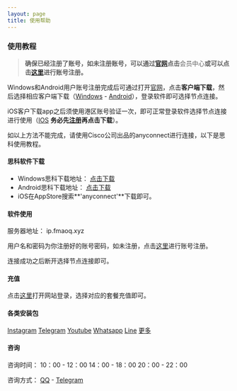 ```yaml
---
layout: page
title: 使用帮助
---
```


### 使用教程
> **确保已经注册了账号，如未注册账号，可以通过[官网](https://bugu6666.ml)点击**会员中心**或可以点击[这里](https://swo6p9.wodejsq.com/reg)进行账号注册。**

Windows和Android用户账号注册完成后可通过打开[官网](https://bugu6666.ml)，点击**客户端下载**，然后选择相应客户端下载（[Windows](https://d.xiazai123.xyz/bugu998.exe) - [Android](https://d.xiazai123.xyz/bugu998.apk)），登录软件即可选择节点连接。

iOS客户下载app之后须使用港区账号验证一次，即可正常登录软件选择节点连接进行使用（[IOS](https://ios.yunjiasu.info/new.html) **务必先[注册](https://swo6p9.wodejsq.com/reg)再点击下载**）。

如以上方法不能完成，请使用Cisco公司出品的anyconnect进行连接，以下是思科使用教程。


#### 思科软件下载
- Windows思科下载地址： [点击下载](https://www.catpaw-2012.com/download/anyconnect/anyconnect-win-4.7.04056.msi)
- Android思科下载地址： [点击下载](https://www.lanzous.com/i4iz8rc)
- iOS在AppStore搜索**'anyconnect'**下载即可。

#### 软件使用

服务器地址： ip.fmaoq.xyz

用户名和密码为你注册好的账号密码，如未注册，点击[这里](https://swo6p9.wodejsq.com/reg)进行账号注册。

连接成功之后断开选择节点连接即可。

#### 充值

点击[这里](https://swo6p9.wodejsq.com/login)打开网站登录，选择对应的套餐充值即可。

#### 各类安装包

[Instagram](https://www.lanzous.com/i4h3xqd) 
[Telegram](https://www.lanzous.com/i4h40vg) 
[Youtube](https://www.lanzous.com/i4h52ib) 
[Whatsapp](https://www.lanzous.com/i4h510h) 
[Line](https://www.lanzous.com/i4h3yud) 
[更多](https://www.lanzous.com/b768928)

#### 咨询

咨询时间： 10：00 - 12：00 
          14：00 - 18：00 
          20：00 - 22：00

咨询方式： [QQ](https://duan.cf/qq) - [Telegram](https://t.me/buguacc)

